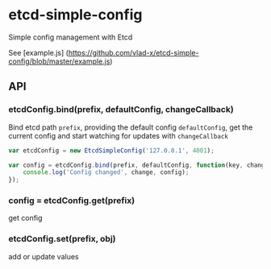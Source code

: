 # etcd-simple-config
Simple config management with Etcd

See [example.js] (https://github.com/vlad-x/etcd-simple-config/blob/master/example.js)

## API

### etcdConfig.bind(prefix, defaultConfig, changeCallback)
Bind etcd path `prefix`, providing the default config `defaultConfig`, get the current config and start watching for updates with `changeCallback`

```js
var etcdConfig = new EtcdSimpleConfig('127.0.0.1', 4001);

var config = etcdConfig.bind(prefix, defaultConfig, function(key, change){
	console.log('Config changed', change, config);
});
```

### config = etcdConfig.get(prefix)
get config

### etcdConfig.set(prefix, obj)
add or update values
